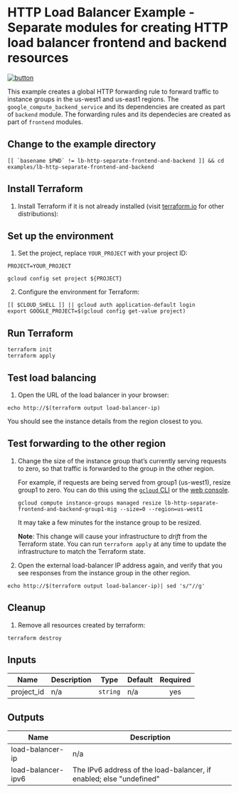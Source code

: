 # HTTP Load Balancer Example - Separate modules for creating HTTP load balancer frontend and backend resources

[![button](http://gstatic.com/cloudssh/images/open-btn.png)](https://console.cloud.google.com/cloudshell/open?git_repo=https://github.com/GoogleCloudPlatform/terraform-google-lb-http&working_dir=examples/lb-http-separate-frontend-and-backend&page=shell&tutorial=README.md)

This example creates a global HTTP forwarding rule to forward traffic to instance groups in the us-west1 and us-east1 regions. The `google_compute_backend_service` and its dependencies are created as part of `backend` module.
The forwarding rules and its dependecies are created as part of `frontend` modules.

## Change to the example directory

```
[[ `basename $PWD` != lb-http-separate-frontend-and-backend ]] && cd examples/lb-http-separate-frontend-and-backend
```

## Install Terraform

1. Install Terraform if it is not already installed (visit [terraform.io](https://terraform.io) for other distributions):

## Set up the environment

1. Set the project, replace `YOUR_PROJECT` with your project ID:

```
PROJECT=YOUR_PROJECT
```

```
gcloud config set project ${PROJECT}
```

2. Configure the environment for Terraform:

```
[[ $CLOUD_SHELL ]] || gcloud auth application-default login
export GOOGLE_PROJECT=$(gcloud config get-value project)
```

## Run Terraform

```
terraform init
terraform apply
```

## Test load balancing

1. Open the URL of the load balancer in your browser:

```
echo http://$(terraform output load-balancer-ip)
```

You should see the instance details from the region closest to you.

## Test forwarding to the other region

1. Change the size of the instance group that’s currently serving requests to zero, so that traffic is forwarded to the group in the other region.

   For example, if requests are being served from group1 (us-west1), resize group1 to zero. You can do this using the [`gcloud` CLI](https://cloud.google.com/sdk/gcloud/reference/compute/instance-groups/managed/resize) or the [web console](https://cloud.google.com/compute/docs/instance-groups/creating-groups-of-managed-instances#resize_managed_group).

   ```
   gcloud compute instance-groups managed resize lb-http-separate-frontend-and-backend-group1-mig --size=0 --region=us-west1
   ```
   It may take a few minutes for the instance group to be resized.

   **Note**: This change will cause your infrastructure to _drift_ from the Terraform state. You can run `terraform apply` at any time to update the infrastructure to match the Terraform state.

2. Open the external load-balancer IP address again, and verify that you see responses from the instance group in the other region.

  ```
  echo http://$(terraform output load-balancer-ip)| sed 's/"//g'
  ```

## Cleanup

1. Remove all resources created by terraform:

```
terraform destroy
```

<!-- BEGINNING OF PRE-COMMIT-TERRAFORM DOCS HOOK -->
## Inputs

| Name | Description | Type | Default | Required |
|------|-------------|------|---------|:--------:|
| project\_id | n/a | `string` | n/a | yes |

## Outputs

| Name | Description |
|------|-------------|
| load-balancer-ip | n/a |
| load-balancer-ipv6 | The IPv6 address of the load-balancer, if enabled; else "undefined" |

<!-- END OF PRE-COMMIT-TERRAFORM DOCS HOOK -->
